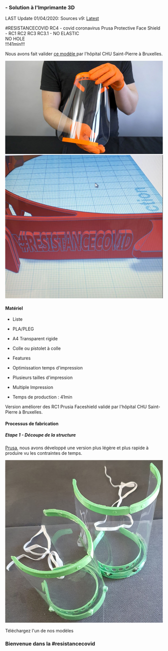 ###  - Solution à l'Imprimante 3D

LAST Update 01/04/2020: Sources v9: [Latest](https://github.com/resistancecovid-com/faceshield/raw/master/faceshield_3DPrinting/latest) 

#RESISTANCECOVID RC4 - covid coronavirus Prusa Protective Face Shield - RC1 RC2 RC3 RC3.1 - 
NO ELASTIC  
NO HOLE  
!!!41min!!! 


Nous avons fait valider [ce modèle ](https://www.thingiverse.com/thing:4235970) par l'hôpital CHU Saint-Pierre à Bruxelles.

![](./images/Prusa_cover.jpg)
![](./images/resistance.png)


#### Matériel

* Liste
 * PLA/PLEG
 * A4 Transparent rigide
 * Colle ou pistolet à colle

* Features
 * Optimissation temps d'impression
 * Plusieurs tailles d'impression
 * Multiple Impression
* Temps de production : 41min


Version améliorer des RC1 Prusia Faceshield validé par l'hôpital CHU Saint-Pierre à Bruxelles.

#### Processus de fabrication

##### Etape 1 - Découpe de la structure

[Prusa](https://www.prusaprinters.org/prints/26427-prusa-protective-face-shield-rc1-rc2-remix-rc3-eas/files), nous avons développé une version plus légère et plus rapide à produire vu les contraintes de temps.

![](./images/shield1.PNG)


Téléchargez l'un de nos modèles 

### Bienvenue dans la #resistancecovid